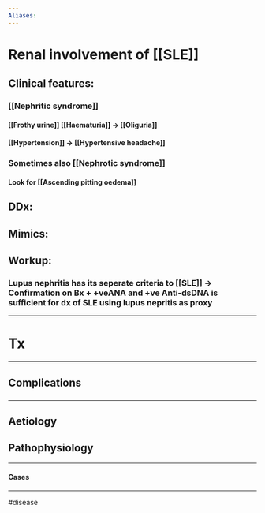 ```yaml
---
Aliases:
---
```

# Renal involvement of [[SLE]]
## Clinical features:
### [[Nephritic syndrome]]
#### [[Frothy urine]] [[Haematuria]] -> [[Oliguria]]
#### [[Hypertension]] -> [[Hypertensive headache]]
### Sometimes also [[Nephrotic syndrome]]
#### Look for [[Ascending pitting oedema]]
## DDx:
###
## Mimics:
###
## Workup:
### Lupus nephritis has its seperate criteria to [[SLE]] -> Confirmation on Bx + +veANA and +ve Anti-dsDNA is sufficient for dx of SLE using lupus nepritis as proxy
---
# Tx

---
## Complications
###

---
## Aetiology
## Pathophysiology

---
#### Cases


---
#disease 